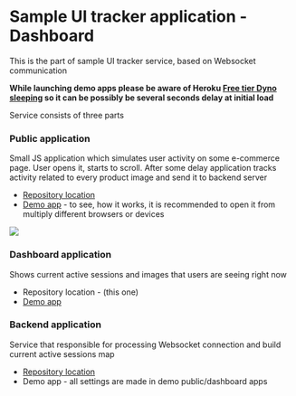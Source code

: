 # Sample UI tracker application - Dashboard

This is the part of sample UI tracker service, based on Websocket communication

**While launching demo apps please be aware of Heroku [Free tier Dyno sleeping](https://devcenter.heroku.com/articles/free-dyno-hours#dyno-sleeping)
so it can be possibly be several seconds delay at initial load**

Service consists of three parts

### Public application

Small JS application which simulates user activity on some e-commerce page. User opens it, starts to scroll.
After some delay application tracks activity related to every product image and send it to backend server

* [Repository location](https://github.com/gvital3230/ui-tracker-public)
* [Demo app](https://ui-tracker-public.herokuapp.com) - to see, how it works, it is recommended to open it from multiply different browsers or devices

![](public/howto.gif)

### Dashboard application

Shows current active sessions and images that users are seeing right now

* Repository location - (this one)
* [Demo app](https://ui-tracker-dashboard.herokuapp.com)

### Backend application

Service that responsible for processing Websocket connection and build current active sessions map

* [Repository location](https://github.com/gvital3230/ui-tracker-backend)
* Demo app - all settings are made in demo public/dashboard apps

